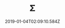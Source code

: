 ---
title: Σ
artist: REOL
date: 2019-01-04T02:09:10.584Z
cover: /img/sigma.jpg
styles:
  - Electronic
  - Dance Music
links:
  spotify: https://play.spotify.com/album/5MruJPW5X4cal6bpN7llrF
  youtube: https://music.youtube.com/watch?v=vsOaFuHfpKs
  applemusic: https://itunes.apple.com/us/album/sigma/1159663862?uo=4
  soundcloud: ""
  bandcamp: ""
  googleplay: ""
  deezer: ""
---
